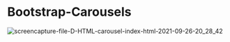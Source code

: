 # Bootstrap-Carousels

![screencapture-file-D-HTML-carousel-index-html-2021-09-26-20_28_42](https://user-images.githubusercontent.com/68782268/134813188-7bad586c-5708-4abb-84fd-94482a3f2577.png)
